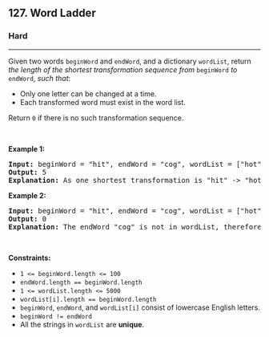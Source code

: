 <h2>127. Word Ladder</h2><h3>Hard</h3><hr><div><p>Given two words <code>beginWord</code> and <code>endWord</code>, and a dictionary <code>wordList</code>, return <em>the length of the shortest transformation sequence from</em> <code>beginWord</code> <em>to</em> <code>endWord</code>, <em>such that</em>:</p>

<ul>
	<li>Only one letter can be changed at a time.</li>
	<li>Each transformed word must exist in the word list.</li>
</ul>

<p>Return <code>0</code> if there is no such transformation sequence.</p>

<p>&nbsp;</p>
<p><strong>Example 1:</strong></p>

<pre><strong>Input:</strong> beginWord = "hit", endWord = "cog", wordList = ["hot","dot","dog","lot","log","cog"]
<strong>Output:</strong> 5
<strong>Explanation:</strong> As one shortest transformation is "hit" -&gt; "hot" -&gt; "dot" -&gt; "dog" -&gt; "cog", return its length 5.
</pre>

<p><strong>Example 2:</strong></p>

<pre><strong>Input:</strong> beginWord = "hit", endWord = "cog", wordList = ["hot","dot","dog","lot","log"]
<strong>Output:</strong> 0
<strong>Explanation:</strong> The endWord "cog" is not in wordList, therefore no possible transformation.
</pre>

<p>&nbsp;</p>
<p><strong>Constraints:</strong></p>

<ul>
	<li><code>1 &lt;=&nbsp;beginWord.length &lt;= 100</code></li>
	<li><code>endWord.length == beginWord.length</code></li>
	<li><code>1 &lt;= wordList.length &lt;= 5000</code></li>
	<li><code>wordList[i].length ==&nbsp;beginWord.length</code></li>
	<li><code>beginWord</code>,&nbsp;<code>endWord</code>, and&nbsp;<code>wordList[i]</code> consist of lowercase English letters.</li>
	<li><code>beginWord !=&nbsp;endWord</code></li>
	<li>All the strings in&nbsp;<code>wordList</code> are <strong>unique</strong>.</li>
</ul>
</div>
